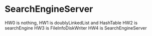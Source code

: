 # SearchEngineServer
HW0 is nothing,
HW1 is doublyLinkedList and HashTable
HW2 is searchEngine
HW3 is FileInfoDiskWriter
HW4 is SearchEngineServer
